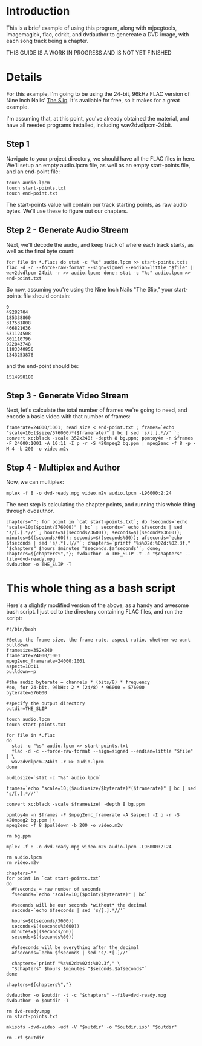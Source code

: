# Introduction #

This is a brief example of using this program, along with mjpegtools, imagemagick, flac, cdrkit, and dvdauthor to genereate a DVD image, with each song track being a chapter.

THIS GUIDE IS A WORK IN PROGRESS AND IS NOT YET FINISHED


# Details #

For this example, I'm going to be using the 24-bit, 96kHz FLAC version of Nine Inch Nails' [The Slip](http://theslip.nin.com/).  It's available for free, so it makes for a great example.

I'm assuming that, at this point, you've already obtained the material, and have all needed programs installed, including wav2dvdlpcm-24bit.

## Step 1 ##
Navigate to your project directory, we should have all the FLAC files in here.  We'll setup an empty audio.lpcm file, as well as an empty start-points file, and an end-point file:

```
touch audio.lpcm
touch start-points.txt
touch end-point.txt
```

The start-points value will contain our track starting points, as raw audio bytes.  We'll use these to figure out our chapters.

## Step 2 - Generate Audio Stream ##
Next, we'll decode the audio, and keep track of where each track starts, as well as the final byte count:
```
for file in *.flac; do stat -c "%s" audio.lpcm >> start-points.txt; flac -d -c --force-raw-format --sign=signed --endian=little "$file" | wav2dvdlpcm-24bit -r >> audio.lpcm; done; stat -c "%s" audio.lpcm >> end-point.txt
```

So now, assuming you're using the Nine Inch Nails "The Slip," your start-points file should contain:
```
0
49282704
185338860
317531808
466821636
631124508
801110796
922043748
1183340856
1343253876
```
and the end-point should be:
```
1514958180
```

## Step 3 - Generate Video Stream ##
Next, let's calculate the total number of frames we're going to need, and encode a basic video with that number of frames:
```
framerate=24000/1001; read size < end-point.txt ; frames=`echo "scale=10;($size/576000)*($framerate)" | bc | sed 's/[.].*//' `; convert xc:black -scale 352x240! -depth 8 bg.ppm; ppmtoy4m -n $frames -F 24000:1001 -A 10:11 -I p -r -S 420mpeg2 bg.ppm | mpeg2enc -f 8 -p -M 4 -b 200 -o video.m2v
```

## Step 4 - Multiplex and Author ##
Now, we can multiplex:
```
mplex -f 8 -o dvd-ready.mpg video.m2v audio.lpcm -L96000:2:24
```

The next step is calculating the chapter points, and running this whole thing through dvdauthor.
```
chapters=""; for point in `cat start-points.txt`; do fseconds=`echo "scale=10;($point/576000)" | bc` ; seconds=` echo $fseconds | sed 's/[.].*//'`; hours=$((seconds/3600)); seconds=$((seconds%3600)); minutes=$((seconds/60)); seconds=$((seconds%60)); afseconds=`echo $fseconds | sed 's/.*[.]//'`; chapters=`printf "%s%02d:%02d:%02.3f," "$chapters" $hours $minutes "$seconds.$afseconds"`; done; chapters=${chapters%","}; dvdauthor -o THE_SLIP -t -c "$chapters" --file=dvd-ready.mpg
dvdauthor -o THE_SLIP -T
```

# This whole thing as a bash script #
Here's a slightly modified version of the above, as a handy and awesome bash script.  I just cd to the directory containing FLAC files, and run the script:
```
#!/bin/bash

#Setup the frame size, the frame rate, aspect ratio, whether we want pulldown
framesize=352x240
framerate=24000/1001
mpeg2enc_framerate=24000:1001
aspect=10:11
pulldown=-p

#the audio byterate = channels * (bits/8) * frequency
#so, for 24-bit, 96kHz: 2 * (24/8) * 96000 = 576000
byterate=576000

#specify the output directory
outdir=THE_SLIP

touch audio.lpcm
touch start-points.txt

for file in *.flac
do
  stat -c "%s" audio.lpcm >> start-points.txt
  flac -d -c --force-raw-format --sign=signed --endian=little "$file" | \
  wav2dvdlpcm-24bit -r >> audio.lpcm
done

audiosize=`stat -c "%s" audio.lpcm`

frames=`echo "scale=10;($audiosize/$byterate)*($framerate)" | bc | sed 's/[.].*//'`

convert xc:black -scale $framesize! -depth 8 bg.ppm

ppmtoy4m -n $frames -F $mpeg2enc_framerate -A $aspect -I p -r -S 420mpeg2 bg.ppm |\
mpeg2enc -f 8 $pulldown -b 200 -o video.m2v

rm bg.ppm

mplex -f 8 -o dvd-ready.mpg video.m2v audio.lpcm -L96000:2:24

rm audio.lpcm
rm video.m2v

chapters=""
for point in `cat start-points.txt`
do
  #fseconds = raw number of seconds
  fseconds=`echo "scale=10;($point/$byterate)" | bc`

  #seconds will be our seconds *without* the decimal
  seconds=`echo $fseconds | sed 's/[.].*//'`

  hours=$((seconds/3600))
  seconds=$((seconds%3600))
  minutes=$((seconds/60))
  seconds=$((seconds%60))

  #afseconds will be everything after the decimal
  afseconds=`echo $fseconds | sed 's/.*[.]//'`

  chapters=`printf "%s%02d:%02d:%02.3f," \
  "$chapters" $hours $minutes "$seconds.$afseconds"`
done

chapters=${chapters%","}

dvdauthor -o $outdir -t -c "$chapters" --file=dvd-ready.mpg
dvdauthor -o $outdir -T

rm dvd-ready.mpg
rm start-points.txt

mkisofs -dvd-video -udf -V "$outdir" -o "$outdir.iso" "$outdir"

rm -rf $outdir
```